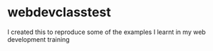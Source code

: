 # webdevclasstest
I created this to reproduce some of the examples I learnt in my web development training
